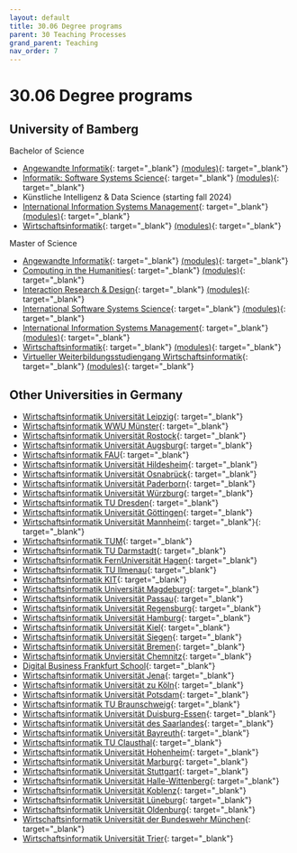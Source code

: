 ```yaml
---
layout: default
title: 30.06 Degree programs
parent: 30 Teaching Processes
grand_parent: Teaching
nav_order: 7
---
```


# 30.06 Degree programs

## University of Bamberg

Bachelor of Science

- [Angewandte Informatik](https://www.uni-bamberg.de/ba-ai/){: target="_blank"} [(modules)](https://www.uni-bamberg.de/abt-studium/aufgaben/modulhandbuecher/wiai/modulhandbuecher-bachelor-angewandte-informatik/){: target="_blank"}
- [Informatik: Software Systems Science](https://www.uni-bamberg.de/sosysc/){: target="_blank"} [(modules)](https://www.uni-bamberg.de/abt-studium/aufgaben/modulhandbuecher/wiai/modulhandbuecher-bachelor-informatik-software-systems-science/){: target="_blank"}
- Künstliche Intelligenz & Data Science (starting fall 2024)
- [International Information Systems Management](https://www.uni-bamberg.de/ba-iism/){: target="_blank"} [(modules)](https://www.uni-bamberg.de/abt-studium/aufgaben/modulhandbuecher/wiai/modulhandbuecher-bachelor-international-information-systems-management/){: target="_blank"}
- [Wirtschaftsinformatik](https://www.uni-bamberg.de/ba-wi/){: target="_blank"} [(modules)](https://www.uni-bamberg.de/abt-studium/aufgaben/modulhandbuecher/wiai/modulhandbuecher-bachelor-wirtschaftsinformatik/){: target="_blank"}

Master of Science

- [Angewandte Informatik](https://www.uni-bamberg.de/ma-ai/){: target="_blank"} [(modules)](https://www.uni-bamberg.de/abt-studium/aufgaben/modulhandbuecher/wiai/modulhandbuecher-master-angewandte-informatik/){: target="_blank"}
- [Computing in the Humanities](https://www.uni-bamberg.de/ma-cith/){: target="_blank"} [(modules)](https://www.uni-bamberg.de/abt-studium/aufgaben/modulhandbuecher/wiai/modulhandbuch-master-computing-in-the-humanities/){: target="_blank"}
- [Interaction Research & Design](https://www.uni-bamberg.de/ma-ird/){: target="_blank"} [(modules)](https://www.uni-bamberg.de/abt-studium/aufgaben/modulhandbuecher/wiai/modulhandbuch-interaction-research-design/){: target="_blank"}
- [International Software Systems Science](https://www.uni-bamberg.de/ma-isosysc/){: target="_blank"} [(modules)](https://www.uni-bamberg.de/abt-studium/aufgaben/modulhandbuecher/wiai/modulhandbuch-master-international-software-systems-science/){: target="_blank"}
- [International Information Systems Management](https://www.uni-bamberg.de/ma-iism/){: target="_blank"} [(modules)](https://www.uni-bamberg.de/abt-studium/aufgaben/modulhandbuecher/wiai/modulhandbuecher-master-international-information-systems-management/){: target="_blank"}
- [Wirtschaftsinformatik](https://www.uni-bamberg.de/ma-wi/auf-einen-blick/){: target="_blank"} [(modules)](https://www.uni-bamberg.de/abt-studium/aufgaben/modulhandbuecher/wiai/modulhandbuecher-master-wirtschaftsinformatik/){: target="_blank"}
- [Virtueller Weiterbildungsstudiengang Wirtschaftsinformatik](https://www.uni-bamberg.de/ma-vawi/auf-einen-blick/){: target="_blank"} [(modules)](https://www.uni-bamberg.de/abt-studium/aufgaben/modulhandbuecher/wiai/modulhandbuch-master-vawi/){: target="_blank"}

## Other Universities in Germany

- [Wirtschaftsinformatik Universität Leipzig](https://www.uni-leipzig.de/studium/vor-dem-studium/studienangebot/studiengang/course/show/wirtschaftsinformatik-b-sc){: target="_blank"}
- [Wirtschaftsinformatik WWU Münster](https://www.wi.uni-muenster.de/de/studieninteressierte/unsere-studiengaenge/bachelor){: target="_blank"}
- [Wirtschaftsinformatik Universität Rostock](https://www.informatik.uni-rostock.de/studium-lehre/bachelor-studiengaenge/wirtschaftsinformatik-bsc-1/){: target="_blank"}
- [Wirtschaftsinformatik Universität Augsburg](https://www.uni-augsburg.de/de/studium/studienangebot/uebersicht/wirtschaftsinformatik-bsc/){: target="_blank"}
- [Wirtschaftsinformatik FAU](https://meinstudium.fau.de/studienangebot/wirtschaftsinformatik-bsc/){: target="_blank"}
- [Wirtschaftsinformatik Universität Hildesheim](https://www.uni-hildesheim.de/studium/studienangebot/bachelorstudium/wirtschaftsinformatik-bachelor-of-science-bsc/){: target="_blank"}
- [Wirtschaftsinformatik Universität Osnabrück](https://www.uni-osnabrueck.de/studieninteressierte/studiengaenge-a-z/wirtschaftsinformatik-bachelor-of-science/){: target="_blank"}
- [Wirtschaftsinformatik Universität Paderborn](https://www.uni-paderborn.de/studienangebot/studiengang/wirtschaftsinformatik-bachelor){: target="_blank"}
- [Wirtschaftsinformatik Universität Würzburg](https://www.uni-wuerzburg.de/studium/angebot/faecher/wirtschaftsinformatik/){: target="_blank"}
- [Wirtschaftsinformatik TU Dresden](https://tu-dresden.de/bu/wirtschaft/studium/studienangebot/diplom-wirtschaftsinformatik){: target="_blank"}
- [Wirtschaftsinformatik Universität Göttingen](https://www.uni-goettingen.de/de/640687.html){: target="_blank"}
- [Wirtschaftsinformatik Universität Mannheim](https://www.uni-mannheim.de/studium/studienangebot/bachelor-wirtschaftsinformatik/){: target="_blank"}{: target="_blank"}
- [Wirtschaftsinformatik TUM](https://www.tum.de/studium/studienangebot/detail/wirtschaftsinformatik-bachelor-of-science-bsc){: target="_blank"}
- [Wirtschaftsinformatik TU Darmstadt](https://www.tu-darmstadt.de/studieren/studieninteressierte/studienangebot_studiengaenge/studiengang_177856.de.jsp){: target="_blank"}
- [Wirtschaftsinformatik FernUniversität Hagen](https://www.fernuni-hagen.de/wirtschaftswissenschaft/studium/bachelor_winf/index.shtml){: target="_blank"}
- [Wirtschaftsinformatik TU Ilmenau](https://www.tu-ilmenau.de/studium/vor-dem-studium/studienangebot/bachelorstudiengaenge/wirtschaftsinformatik-b-sc){: target="_blank"}
- [Wirtschaftsinformatik KIT](https://www.wirtschaftsinformatik.kit.edu/bachelor.php){: target="_blank"}
- [Wirtschaftsinformatik Universität Magdeburg](https://www.ovgu.de/informatikstudieren.html?gclid=EAIaIQobChMIuNu7_LX0_wIVj-Z3Ch2pSQQkEAAYASAAEgKX8PD_BwE){: target="_blank"}
- [Wirtschaftsinformatik Universität Passau](https://www.uni-passau.de/bachelor-wirtschaftsinformatik/){: target="_blank"}
- [Wirtschaftsinformatik Universität Regensburg](https://www.uni-regensburg.de/studium/studienangebot/studiengaenge-a-z/wirtschaftsinformatik-bsc/index.html){: target="_blank"}
- [Wirtschaftsinformatik Universität Hamburg](https://www.inf.uni-hamburg.de/studies/bachelor/wiinf.html){: target="_blank"}
- [Wirtschaftsinformatik Universität Kiel](https://www.studium.uni-kiel.de/de/studienangebot/studienfaecher/wirtschaftsinformatik-ba){: target="_blank"}
- [Wirtschaftsinformatik Universität Siegen](https://www.uni-siegen.de/zsb/studienangebot/bachelor/winfo.html){: target="_blank"}
- [Wirtschaftsinformatik Universität Bremen](https://www.uni-bremen.de/studium/orientieren-bewerben/studienangebot/dbs/study/33?cHash=e36c0475eaed611d0c44a4f4b38b18ef){: target="_blank"}
- [Wirtschaftsinformatik Unviersität Chemnitz](https://www.tu-chemnitz.de/wirtschaftsinformatik/){: target="_blank"}
- [Digital Business Frankfurt School](https://www.frankfurt-school.de/home/programmes/bachelor/bachelor-science/bsc-businessadministration/digital-business){: target="_blank"}
- [Wirtschaftsinformatik Universität Jena](https://www.uni-jena.de/msc-wirtschaftsinformatik){: target="_blank"}
- [Wirtschaftsinformatik Universität zu Köln](https://wiso.uni-koeln.de/de/studium/bachelor/bachelor-wirtschaftsinformatik){: target="_blank"}
- [Wirtschaftsinformatik Universität Potsdam](https://www.uni-potsdam.de/de/studium/studienangebot/bachelor/ein-fach-bachelor/wirtschaftsinformatik){: target="_blank"}
- [Wirtschaftsinformatik TU Braunschweig](https://www.tu-braunschweig.de/wirtschaftsinformatik-bachelor){: target="_blank"}
- [Wirtschaftsinformatik Universität Duisburg-Essen](https://www.uni-due.de/studienangebote/studiengang.php?id=110){: target="_blank"}
- [Wirtschaftsinformatik Universität des Saarlandes](https://www.uni-saarland.de/studium/angebot/bachelor/wirtschaftsinformatik.html){: target="_blank"}
- [Wirtschaftsinformatik Universität Bayreuth](https://www.wi.uni-bayreuth.de/de/index.html){: target="_blank"}
- [Wirtschaftsinformatik TU Clausthal](https://www.tu-clausthal.de/studieninteressierte/studiengaenge/master-studiengaenge/wirtschaftsinformatik){: target="_blank"}
- [Wirtschaftsinformatik Universität Hohenheim](https://www.uni-hohenheim.de/wirtschaftsinformatik-bachelor-studium){: target="_blank"}
- [Wirtschaftsinformatik Universität Marburg](https://www.uni-marburg.de/de/studium/studienangebot/bachelor/wirtinfobsc){: target="_blank"}
- [Wirtschaftsinformatik Universität Stuttgart](https://www.uni-stuttgart.de/studium/bachelor/wirtschaftsinformatik-b.sc./){: target="_blank"}
- [Wirtschaftsinformatik Universität Halle-Wittenberg](https://studienangebot.uni-halle.de/wirtschaftsinformatik-business-information-systems-bachelor-180){: target="_blank"}
- [Wirtschaftsinformatik Universität Koblenz](https://www.uni-koblenz.de/de/studium/studienangebot/wirtschaftsinformatik){: target="_blank"}
- [Wirtschaftsinformatik Universität Lüneburg](https://www.leuphana.de/college/bachelor/wirtschaftsinformatik-studium.html){: target="_blank"}
- [Wirtschaftsinformatik Universität Oldenburg](https://uol.de/informatik/bsc/wirtschaftsinformatik){: target="_blank"}
- [Wirtschaftsinformatik Universität der Bundeswehr München](https://www.unibw.de/inf/studium/studiengaenge-wirtschaftsinformatik/studiengang-bachelor-wirtschaftsinformatik){: target="_blank"}
- [Wirtschaftsinformatik Universität Trier](https://www.uni-trier.de/studium/studienangebot/studienfaecher/wirtschaftsinformatik){: target="_blank"}
